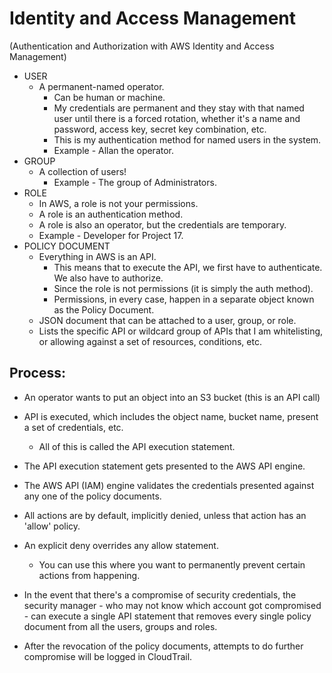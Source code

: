 # Identity and Access Management
(Authentication and Authorization with AWS Identity and Access 
Management)
* USER
  * A permanent-named operator.
    * Can be human or machine.
    * My credentials are permanent and they stay with that named user
      until there is a forced rotation, whether it's a name and 
      password, access key, secret key combination, etc.
    * This is my authentication method for named users in the system.
    * Example - Allan the operator.
* GROUP
  * A collection of users! 
    * Example - The group of Administrators.
* ROLE
  * In AWS, a role is not your permissions. 
  * A role is an authentication method.
  * A role is also an operator, but the credentials are temporary.
  * Example - Developer for Project 17.
* POLICY DOCUMENT
  * Everything in AWS is an API. 
    * This means that to execute the API, we first have to 
      authenticate. We also have to authorize.
    * Since the role is not permissions (it is simply the auth method).
    * Permissions, in every case, happen in a separate object known as
      the Policy Document.
  * JSON document that can be attached to a user, group, or role.
  * Lists the specific API or wildcard group of APIs that I am 
    whitelisting, or allowing against a set of resources, conditions,
    etc.

## Process:
* An operator wants to put an object into an S3 bucket (this is an API 
  call)
* API is executed, which includes the object name, bucket name, 
  present a set of credentials, etc. 
    * All of this is called the API
  execution statement.
* The API execution statement gets presented to the AWS API engine.
* The AWS API (IAM) engine validates the credentials presented against 
  any one of the policy documents.
* All actions are by default, implicitly denied, unless that action
  has an 'allow' policy.
* An explicit deny overrides any allow statement.
  * You can use this where you want to permanently prevent certain
    actions from happening. 

* In the event that there's a compromise of security credentials, the
  security manager - who may not know which account got compromised -
  can execute a single API statement that removes every single policy
  document from all the users, groups and roles.
* After the revocation of the policy documents, attempts to do further
  compromise will be logged in CloudTrail.

